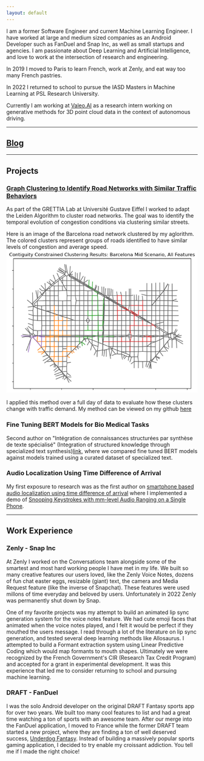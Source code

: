 ```yaml
---
layout: default
---
```


I am a former Software Engineer and current Machine Learning Engineer. I have worked at large and medium sized companies as an Android Developer such as FanDuel and Snap Inc, as well as small startups and agencies. I am passionate about Deep Learning and Artificial Intelligence, and love to work at the intersection of research and engineering.

In 2019 I moved to Paris to learn French, work at Zenly, and eat way too many French pastries. 

In 2022 I returned to school to pursue the IASD Masters in Machine Learning at PSL Research University.

Currently I am working at [Valeo.AI](https://valeoai.github.io/blog/) as a research intern working on generative methods for 3D point cloud data in the context of autonomous driving.
* * *
## [Blog](/blog.html)
* * *
## Projects

### [Graph Clustering to Identify Road Networks with Similar Traffic Behaviors](https://github.com/EllingtonKirby/Contiguity-Constrained-Clustering)

As part of the GRETTIA Lab at Université Gustave Eiffel I worked to adapt the Leiden Algorithm to cluster road networks.
The goal was to identify the temporal evolution of congestion conditions via clustering similar streets.

Here is an image of the Barcelona road network clustered by my aglorithm. The colored clusters represent groups of roads identified to have similar levels of congestion and average speed.
![Barcelona Clustering](/assets/img/base_clustering_results.png)

I applied this method over a full day of data to evaluate how these clusters change with traffic demand. My method can be viewed on my github [here](https://github.com/EllingtonKirby/leidenalg/) 

### Fine Tuning BERT Models for Bio Medical Tasks

Second author on "Intégration de connaissances structurées par synthèse de texte spécialisé" (Integration of structured knowledge through specialized text synthesis)[link](https://hal.science/hal-04130151/), where we compared fine tuned BERT models against models trained using a curated dataset of specialized text.

### Audio Localization Using Time Difference of Arrival

My first exposure to research was as the first author on [smartphone based audio localization using time difference of arrival](https://dl.acm.org/doi/abs/10.1145/2973750.2985625) where I implemented a demo of [Snooping Keystrokes with mm-level Audio Ranging on a Single Phone](https://dl.acm.org/doi/abs/10.1145/2789168.2790122).

* * *
## Work Experience

### Zenly - Snap Inc

At Zenly I worked on the Conversations team alongside some of the smartest and most hard working people I have met in my life. We built so many creative features our users loved, like the Zenly Voice Notes, dozens of fun chat easter eggs, resizable (giant) text, the camera and Media Request feature (like the inverse of Snapchat). These features were used millons of time everyday and beloved by users. Unfortunately in 2022 Zenly was permanently shut down by Snap.

One of my favorite projects was my attempt to build an animated lip sync generation system for the voice notes feature. We had cute emoji faces that animated when the voice notes played, and I felt it would be perfect if they mouthed the users message. I read through a lot of the literature on lip sync generation, and tested several deep learning methods like Allosaurus. I attempted to build a Formant extraction system using Linear Predictive Coding which would map formants to mouth shapes. Ultimately we were recognized by the French Government's CIR (Research Tax Credit Program) and accepted for a grant in experimental development. It was this experience that led me to consider returning to school and pursuing machine learning. 

### DRAFT - FanDuel

I was the solo Android developer on the original DRAFT Fantasy sports app for over two years. We built too many cool features to list and had a great time watching a ton of sports with an awesome team. After our merge into the FanDuel application, I moved to France while the former DRAFT team started a new project, where they are finding a ton of well deserved success, [Underdog Fantasy](https://twitter.com/UnderdogFantasy?s=20). Instead of building a massively popular sports gaming application, I decided to try enable my croissant addiction. You tell me if I made the right choice!

